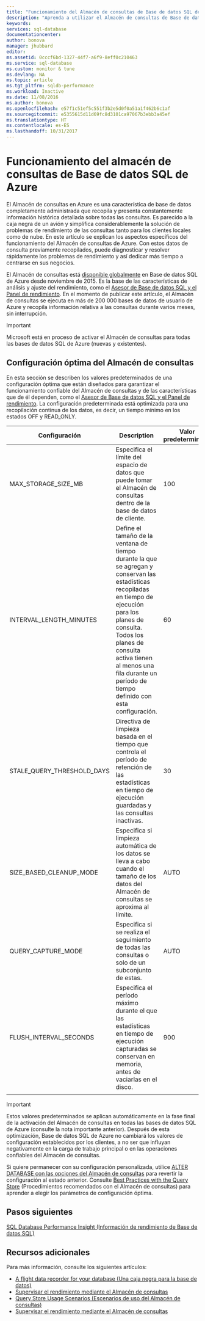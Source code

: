 ```yaml
---
title: "Funcionamiento del Almacén de consultas de Base de datos SQL de Azure"
description: "Aprenda a utilizar el Almacén de consultas de Base de datos SQL de Azure."
keywords: 
services: sql-database
documentationcenter: 
author: bonova
manager: jhubbard
editor: 
ms.assetid: 0cccf6bd-1327-44f7-a6f9-8eff0c210463
ms.service: sql-database
ms.custom: monitor & tune
ms.devlang: NA
ms.topic: article
ms.tgt_pltfrm: sqldb-performance
ms.workload: Inactive
ms.date: 11/08/2016
ms.author: bonova
ms.openlocfilehash: e57f1c51ef5c551f3b2e5d0f0a51a1f462b6c1af
ms.sourcegitcommit: e5355615d11d69fc8d3101ca97067b3ebb3a45ef
ms.translationtype: HT
ms.contentlocale: es-ES
ms.lasthandoff: 10/31/2017
---
```

# <a name="operating-the-query-store-in-azure-sql-database"></a>Funcionamiento del almacén de consultas de Base de datos SQL de Azure
El Almacén de consultas en Azure es una característica de base de datos completamente administrada que recopila y presenta constantemente información histórica detallada sobre todas las consultas. Es parecido a la caja negra de un avión y simplifica considerablemente la solución de problemas de rendimiento de las consultas tanto para los clientes locales como de nube. En este artículo se explican los aspectos específicos del funcionamiento del Almacén de consultas de Azure. Con estos datos de consulta previamente recopilados, puede diagnosticar y resolver rápidamente los problemas de rendimiento y así dedicar más tiempo a centrarse en sus negocios. 

El Almacén de consultas está [disponible globalmente](https://azure.microsoft.com/updates/general-availability-azure-sql-database-query-store/) en Base de datos SQL de Azure desde noviembre de 2015. Es la base de las características de análisis y ajuste del rendimiento, como el [Asesor de Base de datos SQL y el Panel de rendimiento](https://azure.microsoft.com/updates/sqldatabaseadvisorga/). En el momento de publicar este artículo, el Almacén de consultas se ejecuta en más de 200 000 bases de datos de usuario de Azure y recopila información relativa a las consultas durante varios meses, sin interrupción.

> [!IMPORTANT]
> Microsoft está en proceso de activar el Almacén de consultas para todas las bases de datos SQL de Azure (nuevas y existentes). 
> 
> 

## <a name="optimal-query-store-configuration"></a>Configuración óptima del Almacén de consultas
En esta sección se describen los valores predeterminados de una configuración óptima que están diseñados para garantizar el funcionamiento confiable del Almacén de consultas y de las características que de él dependen, como el [Asesor de Base de datos SQL y el Panel de rendimiento](https://azure.microsoft.com/updates/sqldatabaseadvisorga/). La configuración predeterminada está optimizada para una recopilación continua de los datos, es decir, un tiempo mínimo en los estados OFF y READ_ONLY.

| Configuración | Description | Valor predeterminado | Comentario |
| --- | --- | --- | --- |
| MAX_STORAGE_SIZE_MB |Especifica el límite del espacio de datos que puede tomar el Almacén de consultas dentro de la base de datos de cliente. |100 |Se aplica a nuevas bases de datos. |
| INTERVAL_LENGTH_MINUTES |Define el tamaño de la ventana de tiempo durante la que se agregan y conservan las estadísticas recopiladas en tiempo de ejecución para los planes de consulta. Todos los planes de consulta activa tienen al menos una fila durante un período de tiempo definido con esta configuración. |60 |Se aplica a nuevas bases de datos. |
| STALE_QUERY_THRESHOLD_DAYS |Directiva de limpieza basada en el tiempo que controla el período de retención de las estadísticas en tiempo de ejecución guardadas y las consultas inactivas. |30 |Se aplica a nuevas bases de datos y bases de datos con la configuración predeterminada anterior (367). |
| SIZE_BASED_CLEANUP_MODE |Especifica si limpieza automática de los datos se lleva a cabo cuando el tamaño de los datos del Almacén de consultas se aproxima al límite. |AUTO |Se aplica a todas las bases de datos. |
| QUERY_CAPTURE_MODE |Especifica si se realiza el seguimiento de todas las consultas o solo de un subconjunto de estas. |AUTO |Se aplica a todas las bases de datos. |
| FLUSH_INTERVAL_SECONDS |Especifica el período máximo durante el que las estadísticas en tiempo de ejecución capturadas se conservan en memoria, antes de vaciarlas en el disco. |900 |Se aplica a nuevas bases de datos. |
|  | | | |

> [!IMPORTANT]
> Estos valores predeterminados se aplican automáticamente en la fase final de la activación del Almacén de consultas en todas las bases de datos SQL de Azure (consulte la nota importante anterior). Después de esta optimización, Base de datos SQL de Azure no cambiará los valores de configuración establecidos por los clientes, a no ser que influyan negativamente en la carga de trabajo principal o en las operaciones confiables del Almacén de consultas.
> 
> 

Si quiere permanecer con su configuración personalizada, utilice [ALTER DATABASE con las opciones del Almacén de consultas](https://msdn.microsoft.com/library/bb522682.aspx) para revertir la configuración al estado anterior. Consulte [Best Practices with the Query Store](https://msdn.microsoft.com/library/mt604821.aspx) (Procedimientos recomendados con el Almacén de consultas) para aprender a elegir los parámetros de configuración óptima.

## <a name="next-steps"></a>Pasos siguientes
[SQL Database Performance Insight (Información de rendimiento de Base de datos SQL)](sql-database-performance.md)

## <a name="additional-resources"></a>Recursos adicionales
Para más información, consulte los siguientes artículos:

* [A flight data recorder for your database (Una caja negra para la base de datos)](https://azure.microsoft.com/blog/query-store-a-flight-data-recorder-for-your-database) 
* [Supervisar el rendimiento mediante el Almacén de consultas](https://msdn.microsoft.com/library/dn817826.aspx)
* [Query Store Usage Scenarios (Escenarios de uso del Almacén de consultas)](https://msdn.microsoft.com/library/mt614796.aspx)
* [Supervisar el rendimiento mediante el Almacén de consultas](https://msdn.microsoft.com/library/dn817826.aspx) 

